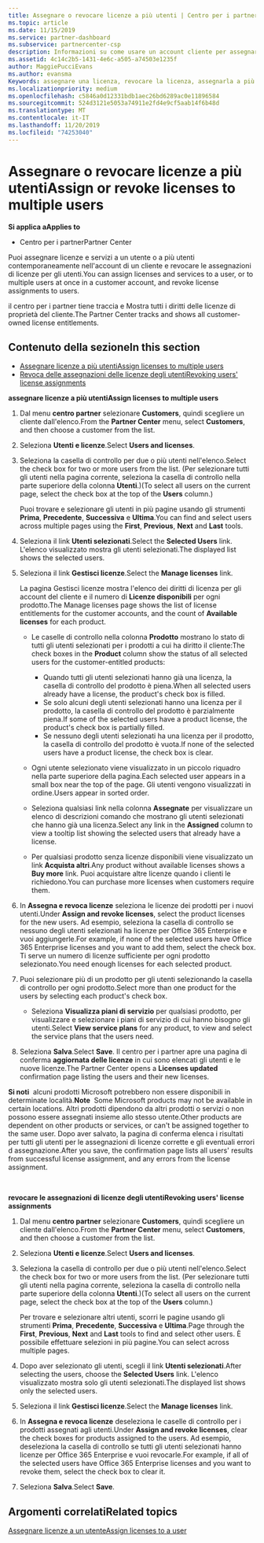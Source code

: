 ```yaml
---
title: Assegnare o revocare licenze a più utenti | Centro per i partner
ms.topic: article
ms.date: 11/15/2019
ms.service: partner-dashboard
ms.subservice: partnercenter-csp
description: Informazioni su come usare un account cliente per assegnare o revocare licenze e servizi a un utente o a più utenti contemporaneamente.
ms.assetid: 4c14c2b5-1431-4e6c-a505-a74503e1235f
author: MaggiePucciEvans
ms.author: evansma
Keywords: assegnare una licenza, revocare la licenza, assegnarla a più utenti,
ms.localizationpriority: medium
ms.openlocfilehash: c5846a0d12331bdb1aec26bd6289ac0e11896584
ms.sourcegitcommit: 524d3121e5053a74911e2fd4e9cf5aab14f6b48d
ms.translationtype: MT
ms.contentlocale: it-IT
ms.lasthandoff: 11/20/2019
ms.locfileid: "74253040"
---
```

# <a name="assign-or-revoke-licenses-to-multiple-users"></a><span data-ttu-id="dba95-104">Assegnare o revocare licenze a più utenti</span><span class="sxs-lookup"><span data-stu-id="dba95-104">Assign or revoke licenses to multiple users</span></span>

<span data-ttu-id="dba95-105">**Si applica a**</span><span class="sxs-lookup"><span data-stu-id="dba95-105">**Applies to**</span></span>

-  <span data-ttu-id="dba95-106">Centro per i partner</span><span class="sxs-lookup"><span data-stu-id="dba95-106">Partner Center</span></span>

<span data-ttu-id="dba95-107">Puoi assegnare licenze e servizi a un utente o a più utenti contemporaneamente nell'account di un cliente e revocare le assegnazioni di licenze per gli utenti.</span><span class="sxs-lookup"><span data-stu-id="dba95-107">You can assign licenses and services to a user, or to multiple users at once in a customer account, and revoke license assignments to users.</span></span>

<span data-ttu-id="dba95-108">il centro per i partner tiene traccia e Mostra tutti i diritti delle licenze di proprietà del cliente.</span><span class="sxs-lookup"><span data-stu-id="dba95-108">The Partner Center tracks and shows all customer-owned license entitlements.</span></span>

## <a name="in-this-section"></a><span data-ttu-id="dba95-109">Contenuto della sezione</span><span class="sxs-lookup"><span data-stu-id="dba95-109">In this section</span></span>


-   [<span data-ttu-id="dba95-110">Assegnare licenze a più utenti</span><span class="sxs-lookup"><span data-stu-id="dba95-110">Assign licenses to multiple users</span></span>](#assign-licenses-to-groups)
-   [<span data-ttu-id="dba95-111">Revoca delle assegnazioni delle licenze degli utenti</span><span class="sxs-lookup"><span data-stu-id="dba95-111">Revoking users' license assignments</span></span>](#revoking-licenses)

<a href="" id="assign-licenses-to-groups"></a>
<span data-ttu-id="dba95-112">**assegnare licenze a più utenti**</span><span class="sxs-lookup"><span data-stu-id="dba95-112">**Assign licenses to multiple users**</span></span>

1.  <span data-ttu-id="dba95-113">Dal menu **centro partner** selezionare **Customers**, quindi scegliere un cliente dall'elenco.</span><span class="sxs-lookup"><span data-stu-id="dba95-113">From the **Partner Center** menu, select **Customers**, and then choose a customer from the list.</span></span>
2.  <span data-ttu-id="dba95-114">Seleziona **Utenti e licenze**.</span><span class="sxs-lookup"><span data-stu-id="dba95-114">Select **Users and licenses**.</span></span>
3.  <span data-ttu-id="dba95-115">Seleziona la casella di controllo per due o più utenti nell'elenco.</span><span class="sxs-lookup"><span data-stu-id="dba95-115">Select the check box for two or more users from the list.</span></span> <span data-ttu-id="dba95-116">(Per selezionare tutti gli utenti nella pagina corrente, seleziona la casella di controllo nella parte superiore della colonna **Utenti**.)</span><span class="sxs-lookup"><span data-stu-id="dba95-116">(To select all users on the current page, select the check box at the top of the **Users** column.)</span></span>

    <span data-ttu-id="dba95-117">Puoi trovare e selezionare gli utenti in più pagine usando gli strumenti **Prima**, **Precedente**, **Successiva** e **Ultima**.</span><span class="sxs-lookup"><span data-stu-id="dba95-117">You can find and select users across multiple pages using the **First**, **Previous**, **Next** and **Last** tools.</span></span>

4.  <span data-ttu-id="dba95-118">Seleziona il link **Utenti selezionati**.</span><span class="sxs-lookup"><span data-stu-id="dba95-118">Select the **Selected Users** link.</span></span> <span data-ttu-id="dba95-119">L'elenco visualizzato mostra gli utenti selezionati.</span><span class="sxs-lookup"><span data-stu-id="dba95-119">The displayed list shows the selected users.</span></span>
5.  <span data-ttu-id="dba95-120">Seleziona il link **Gestisci licenze**.</span><span class="sxs-lookup"><span data-stu-id="dba95-120">Select the **Manage licenses** link.</span></span>

    <span data-ttu-id="dba95-121">La pagina Gestisci licenze mostra l'elenco dei diritti di licenza per gli account del cliente e il numero di **Licenze disponibili** per ogni prodotto.</span><span class="sxs-lookup"><span data-stu-id="dba95-121">The Manage licenses page shows the list of license entitlements for the customer accounts, and the count of **Available licenses** for each product.</span></span>

    -   <span data-ttu-id="dba95-122">Le caselle di controllo nella colonna **Prodotto** mostrano lo stato di tutti gli utenti selezionati per i prodotti a cui ha diritto il cliente:</span><span class="sxs-lookup"><span data-stu-id="dba95-122">The check boxes in the **Product** column show the status of all selected users for the customer-entitled products:</span></span>

        -   <span data-ttu-id="dba95-123">Quando tutti gli utenti selezionati hanno già una licenza, la casella di controllo del prodotto è piena.</span><span class="sxs-lookup"><span data-stu-id="dba95-123">When all selected users already have a license, the product's check box is filled.</span></span>
        -   <span data-ttu-id="dba95-124">Se solo alcuni degli utenti selezionati hanno una licenza per il prodotto, la casella di controllo del prodotto è parzialmente piena.</span><span class="sxs-lookup"><span data-stu-id="dba95-124">If some of the selected users have a product license, the product's check box is partially filled.</span></span>
        -   <span data-ttu-id="dba95-125">Se nessuno degli utenti selezionati ha una licenza per il prodotto, la casella di controllo del prodotto è vuota.</span><span class="sxs-lookup"><span data-stu-id="dba95-125">If none of the selected users have a product license, the check box is clear.</span></span>
    -   <span data-ttu-id="dba95-126">Ogni utente selezionato viene visualizzato in un piccolo riquadro nella parte superiore della pagina.</span><span class="sxs-lookup"><span data-stu-id="dba95-126">Each selected user appears in a small box near the top of the page.</span></span> <span data-ttu-id="dba95-127">Gli utenti vengono visualizzati in ordine.</span><span class="sxs-lookup"><span data-stu-id="dba95-127">Users appear in sorted order.</span></span>

    -   <span data-ttu-id="dba95-128">Seleziona qualsiasi link nella colonna **Assegnate** per visualizzare un elenco di descrizioni comando che mostrano gli utenti selezionati che hanno già una licenza.</span><span class="sxs-lookup"><span data-stu-id="dba95-128">Select any link in the **Assigned** column to view a tooltip list showing the selected users that already have a license.</span></span>

    -   <span data-ttu-id="dba95-129">Per qualsiasi prodotto senza licenze disponibili viene visualizzato un link **Acquista altri**.</span><span class="sxs-lookup"><span data-stu-id="dba95-129">Any product without available licenses shows a **Buy more** link.</span></span> <span data-ttu-id="dba95-130">Puoi acquistare altre licenze quando i clienti le richiedono.</span><span class="sxs-lookup"><span data-stu-id="dba95-130">You can purchase more licenses when customers require them.</span></span>

6.  <span data-ttu-id="dba95-131">In **Assegna e revoca licenze** seleziona le licenze dei prodotti per i nuovi utenti.</span><span class="sxs-lookup"><span data-stu-id="dba95-131">Under **Assign and revoke licenses**, select the product licenses for the new users.</span></span> <span data-ttu-id="dba95-132">Ad esempio, seleziona la casella di controllo se nessuno degli utenti selezionati ha licenze per Office 365 Enterprise e vuoi aggiungerle.</span><span class="sxs-lookup"><span data-stu-id="dba95-132">For example, if none of the selected users have Office 365 Enterprise licenses and you want to add them, select the check box.</span></span> <span data-ttu-id="dba95-133">Ti serve un numero di licenze sufficiente per ogni prodotto selezionato.</span><span class="sxs-lookup"><span data-stu-id="dba95-133">You need enough licenses for each selected product.</span></span>
7.  <span data-ttu-id="dba95-134">Puoi selezionare più di un prodotto per gli utenti selezionando la casella di controllo per ogni prodotto.</span><span class="sxs-lookup"><span data-stu-id="dba95-134">Select more than one product for the users by selecting each product's check box.</span></span>
    -   <span data-ttu-id="dba95-135">Seleziona **Visualizza piani di servizio** per qualsiasi prodotto, per visualizzare e selezionare i piani di servizio di cui hanno bisogno gli utenti.</span><span class="sxs-lookup"><span data-stu-id="dba95-135">Select **View service plans** for any product, to view and select the service plans that the users need.</span></span>

8.  <span data-ttu-id="dba95-136">Seleziona **Salva**.</span><span class="sxs-lookup"><span data-stu-id="dba95-136">Select **Save**.</span></span> <span data-ttu-id="dba95-137">Il centro per i partner apre una pagina di conferma **aggiornata delle licenze** in cui sono elencati gli utenti e le nuove licenze.</span><span class="sxs-lookup"><span data-stu-id="dba95-137">The Partner Center opens a **Licenses updated** confirmation page listing the users and their new licenses.</span></span>

<span data-ttu-id="dba95-138">**Si noti**  alcuni prodotti Microsoft potrebbero non essere disponibili in determinate località.</span><span class="sxs-lookup"><span data-stu-id="dba95-138">**Note**  Some Microsoft products may not be available in certain locations.</span></span> <span data-ttu-id="dba95-139">Altri prodotti dipendono da altri prodotti o servizi o non possono essere assegnati insieme allo stesso utente.</span><span class="sxs-lookup"><span data-stu-id="dba95-139">Other products are dependent on other products or services, or can't be assigned together to the same user.</span></span> <span data-ttu-id="dba95-140">Dopo aver salvato, la pagina di conferma elenca i risultati per tutti gli utenti per le assegnazioni di licenze corrette e gli eventuali errori d assegnazione.</span><span class="sxs-lookup"><span data-stu-id="dba95-140">After you save, the confirmation page lists all users' results from successful license assignment, and any errors from the license assignment.</span></span>

 

<a href="" id="revoking-licenses"></a>
<span data-ttu-id="dba95-141">**revocare le assegnazioni di licenze degli utenti**</span><span class="sxs-lookup"><span data-stu-id="dba95-141">**Revoking users' license assignments**</span></span>

1.  <span data-ttu-id="dba95-142">Dal menu **centro partner** selezionare **Customers**, quindi scegliere un cliente dall'elenco.</span><span class="sxs-lookup"><span data-stu-id="dba95-142">From the **Partner Center** menu, select **Customers**, and then choose a customer from the list.</span></span>
2.  <span data-ttu-id="dba95-143">Seleziona **Utenti e licenze**.</span><span class="sxs-lookup"><span data-stu-id="dba95-143">Select **Users and licenses**.</span></span>
3.  <span data-ttu-id="dba95-144">Seleziona la casella di controllo per due o più utenti nell'elenco.</span><span class="sxs-lookup"><span data-stu-id="dba95-144">Select the check box for two or more users from the list.</span></span> <span data-ttu-id="dba95-145">(Per selezionare tutti gli utenti nella pagina corrente, seleziona la casella di controllo nella parte superiore della colonna **Utenti**.)</span><span class="sxs-lookup"><span data-stu-id="dba95-145">(To select all users on the current page, select the check box at the top of the **Users** column.)</span></span>

    <span data-ttu-id="dba95-146">Per trovare e selezionare altri utenti, scorri le pagine usando gli strumenti **Prima**, **Precedente**, **Successiva** e **Ultima**.</span><span class="sxs-lookup"><span data-stu-id="dba95-146">Page through the **First**, **Previous**, **Next** and **Last** tools to find and select other users.</span></span> <span data-ttu-id="dba95-147">È possibile effettuare selezioni in più pagine.</span><span class="sxs-lookup"><span data-stu-id="dba95-147">You can select across multiple pages.</span></span>

4.  <span data-ttu-id="dba95-148">Dopo aver selezionato gli utenti, scegli il link **Utenti selezionati**.</span><span class="sxs-lookup"><span data-stu-id="dba95-148">After selecting the users, choose the **Selected Users** link.</span></span> <span data-ttu-id="dba95-149">L'elenco visualizzato mostra solo gli utenti selezionati.</span><span class="sxs-lookup"><span data-stu-id="dba95-149">The displayed list shows only the selected users.</span></span>
5.  <span data-ttu-id="dba95-150">Seleziona il link **Gestisci licenze**.</span><span class="sxs-lookup"><span data-stu-id="dba95-150">Select the **Manage licenses** link.</span></span>
6.  <span data-ttu-id="dba95-151">In **Assegna e revoca licenze** deseleziona le caselle di controllo per i prodotti assegnati agli utenti.</span><span class="sxs-lookup"><span data-stu-id="dba95-151">Under **Assign and revoke licenses**, clear the check boxes for products assigned to the users.</span></span> <span data-ttu-id="dba95-152">Ad esempio, deseleziona la casella di controllo se tutti gli utenti selezionati hanno licenze per Office 365 Enterprise e vuoi revocarle.</span><span class="sxs-lookup"><span data-stu-id="dba95-152">For example, if all of the selected users have Office 365 Enterprise licenses and you want to revoke them, select the check box to clear it.</span></span>
7.  <span data-ttu-id="dba95-153">Seleziona **Salva**.</span><span class="sxs-lookup"><span data-stu-id="dba95-153">Select **Save**.</span></span>

## <a name="related-topics"></a><span data-ttu-id="dba95-154">Argomenti correlati</span><span class="sxs-lookup"><span data-stu-id="dba95-154">Related topics</span></span>


[<span data-ttu-id="dba95-155">Assegnare licenze a un utente</span><span class="sxs-lookup"><span data-stu-id="dba95-155">Assign licenses to a user</span></span>](assign-licenses-to-users.md)

 

 



